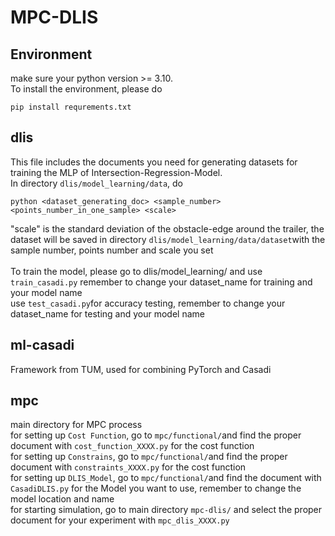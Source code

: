 MPC-DLIS
====
Environment
----
make sure your python version >= 3.10.<br>
To install the environment, please do
```
pip install requrements.txt
```
dlis
----
This file includes the documents you need for generating datasets for training the MLP of Intersection-Regression-Model.<br>
In directory ```dlis/model_learning/data```, do 
```
python <dataset_generating_doc> <sample_number> <points_number_in_one_sample> <scale>
```
"scale" is the standard deviation of the obstacle-edge around the trailer, the dataset will be saved in directory 
```dlis/model_learning/data/dataset```with the sample number, points number and scale you set<br><br>
To train the model, please go to dlis/model_learning/ and use 
```train_casadi.py```
remember to change your dataset_name for training and your model name<br>
use ```test_casadi.py```for accuracy testing, remember to change your dataset_name for testing and your model name<br>

ml-casadi
----
Framework from TUM, used for combining PyTorch and Casadi

mpc
----
main directory for MPC process<br>
for setting up `Cost Function`, go to ```mpc/functional/```and find the proper document with `cost_function_XXXX.py` for
the cost function<br>
for setting up `Constrains`, go to ```mpc/functional/```and find the proper document with `constraints_XXXX.py` for
the cost function<br>
for setting up `DLIS_Model`, go to ```mpc/functional/```and find the document with `CasadiDLIS.py` for
the Model you want to use, remember to change the model location and name<br>
for starting simulation, go to main directory `mpc-dlis/` and select the proper document for your experiment 
with `mpc_dlis_XXXX.py`